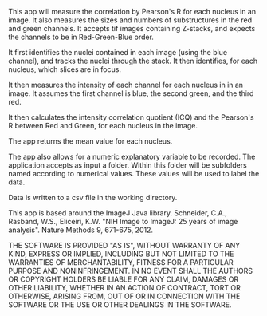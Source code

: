 This app will measure the correlation by Pearson's R for each nucleus in an image. It also measures the sizes and numbers of substructures in the red and green channels. It accepts tif images containing Z-stacks, and expects the channels to be in Red-Green-Blue order.

It first identifies the nuclei contained in each image (using the blue channel), and tracks the nuclei through the stack. It then identifies, for each nucleus, which slices are in focus.

It then measures the intensity of each channel for each nucleus in in an image. It assumes the first channel is blue, the second green, and the third red. 

It then calculates the intensity correlation quotient (ICQ) and the Pearson's R between Red and Green, for each nucleus in the image.

The app returns the mean value for each nucleus.

The app also allows for a numeric explanatory variable to be recorded. The application accepts as input a folder. Within this folder will be subfolders named according to numerical values. These values will be used to label the data.

Data is written to a csv file in the working directory.




This app is based around the ImageJ Java library. 
Schneider, C.A., Rasband, W.S., Eliceiri, K.W. "NIH Image to ImageJ: 25 years of image analysis". Nature Methods 9, 671-675, 2012.

THE SOFTWARE IS PROVIDED "AS IS", WITHOUT WARRANTY OF ANY KIND, EXPRESS OR IMPLIED, INCLUDING BUT NOT LIMITED TO THE WARRANTIES OF MERCHANTABILITY, FITNESS FOR A PARTICULAR PURPOSE AND NONINFRINGEMENT. IN NO EVENT SHALL THE AUTHORS OR COPYRIGHT HOLDERS BE LIABLE FOR ANY CLAIM, DAMAGES OR OTHER LIABILITY, WHETHER IN AN ACTION OF CONTRACT, TORT OR OTHERWISE, ARISING FROM, OUT OF OR IN CONNECTION WITH THE SOFTWARE OR THE USE OR OTHER DEALINGS IN THE SOFTWARE.